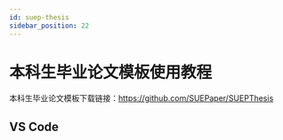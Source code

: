 ```yaml
---
id: suep-thesis
sidebar_position: 22
---
```


# 本科生毕业论文模板使用教程

本科生毕业论文模板下载链接：https://github.com/SUEPaper/SUEPThesis

## VS Code